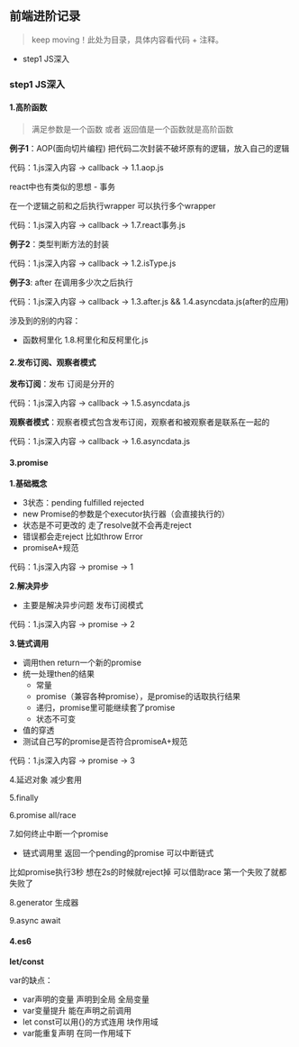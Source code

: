 ## 前端进阶记录
> keep moving！此处为目录，具体内容看代码 + 注释。

- step1 JS深入

### step1 JS深入
#### 1.高阶函数
> 满足参数是一个函数 或者 返回值是一个函数就是高阶函数

**例子1**：AOP(面向切片编程) 把代码二次封装不破坏原有的逻辑，放入自己的逻辑

代码：1.js深入内容 -> callback -> 1.1.aop.js

react中也有类似的思想 - 事务

在一个逻辑之前和之后执行wrapper 可以执行多个wrapper

代码：1.js深入内容 -> callback -> 1.7.react事务.js

**例子2**：类型判断方法的封装

代码：1.js深入内容 -> callback -> 1.2.isType.js

**例子3**: after 在调用多少次之后执行

代码：1.js深入内容 -> callback -> 1.3.after.js && 1.4.asyncdata.js(after的应用)

涉及到的别的内容：
- 函数柯里化 1.8.柯里化和反柯里化.js

#### 2.发布订阅、观察者模式

**发布订阅**：发布 订阅是分开的

代码：1.js深入内容 -> callback -> 1.5.asyncdata.js

**观察者模式**：观察者模式包含发布订阅，观察者和被观察者是联系在一起的

代码：1.js深入内容 -> callback -> 1.6.asyncdata.js

#### 3.promise

**1.基础概念**

- 3状态：pending fulfilled rejected
- new Promise的参数是个executor执行器（会直接执行的）
- 状态是不可更改的 走了resolve就不会再走reject
- 错误都会走reject 比如throw Error
- promiseA+规范

代码：1.js深入内容 -> promise -> 1

**2.解决异步**

- 主要是解决异步问题 发布订阅模式

代码：1.js深入内容 -> promise -> 2

**3.链式调用**
- 调用then return一个新的promise
- 统一处理then的结果
  - 常量
  - promise（兼容各种promise），是promise的话取执行结果
  - 递归，promise里可能继续套了promise
  - 状态不可变
- 值的穿透
- 测试自己写的promise是否符合promiseA+规范

代码：1.js深入内容 -> promise -> 3

4.延迟对象 减少套用

5.finally

6.promise all/race

7.如何终止中断一个promise
- 链式调用里 返回一个pending的promise 可以中断链式

比如promise执行3秒 想在2s的时候就reject掉 可以借助race 第一个失败了就都失败了

8.generator 生成器

9.async await

#### 4.es6
**let/const**

var的缺点：

- var声明的变量 声明到全局 全局变量
- var变量提升 能在声明之前调用
- let const可以用{}的方式连用 块作用域
- var能重复声明 在同一作用域下